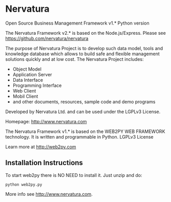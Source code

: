 Nervatura
=========

Open Source Business Management Framework v1.*
Python version

The Nervatura Framework v2.* is based on the Node.js/Express.
Please see https://github.com/nervatura/nervatura

The purpose of Nervatura Project is to develop such data model, tools and knowledge database which allows to build safe and flexible management solutions quickly and at low cost.
The Nervatura Project includes:
- Object Model
- Application Server
- Data Interface
- Programming Interface
- Web Client
- Mobil Client
- and other documents, resources, sample code and demo programs

Developed by Nervatura Ltd. and can be used under the LGPLv3 License.

Homepage: http://www.nervatura.com

The Nervatura Framework v1.* is based on the WEB2PY WEB FRAMEWORK technology.
It is written and programmable in Python. LGPLv3 License

Learn more at http://web2py.com

## Installation Instructions

To start web2py there is NO NEED to install it. Just unzip and do:

    python web2py.py

More info see http://www.nervatura.com.
